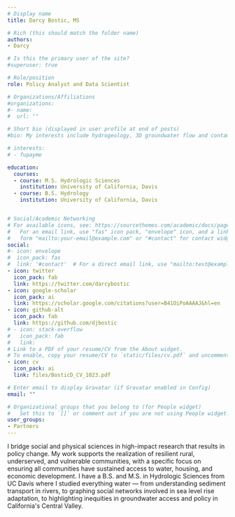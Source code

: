 ```yaml
---
# Display name
title: Darcy Bostic, MS

# Rich (this should match the folder name)
authors:
- Darcy

# Is this the primary user of the site?
#superuser: true

# Role/position
role: Policy Analyst and Data Scientist

# Organizations/Affiliations
#organizations:
#- name: 
#  url: ""

# Short bio (displayed in user profile at end of posts)
#bio: My interests include hydrogeology, 3D groundwater flow and contaminant transport simulation, data science and web technologies, and building simple solutions to complex problems.

# interests:
# - fupayme

education:
  courses:
  - course: M.S. Hydrologic Sciences
    institution: University of California, Davis
  - course: B.S. Hydrology
    institution: University of California, Davis


# Social/Academic Networking
# For available icons, see: https://sourcethemes.com/academic/docs/page-builder/#icons
#   For an email link, use "fas" icon pack, "envelope" icon, and a link in the
#   form "mailto:your-email@example.com" or "#contact" for contact widget.
social:
#- icon: envelope
#  icon_pack: fas
#  link: '#contact'  # For a direct email link, use "mailto:test@example.org".
- icon: twitter
  icon_pack: fab
  link: https://twitter.com/darcybostic
- icon: google-scholar
  icon_pack: ai
  link: https://scholar.google.com/citations?user=B41OiPoAAAAJ&hl=en
- icon: github-alt
  icon_pack: fab
  link: https://github.com/djbostic
# - icon: stack-overflow
#   icon_pack: fab
#   link: 
# Link to a PDF of your resume/CV from the About widget.
# To enable, copy your resume/CV to `static/files/cv.pdf` and uncomment the lines below.
- icon: cv
  icon_pack: ai
  link: files/BosticD_CV_1023.pdf

# Enter email to display Gravatar (if Gravatar enabled in Config)
email: ""

# Organizational groups that you belong to (for People widget)
#   Set this to `[]` or comment out if you are not using People widget.
user_groups:
- Partners
---
```


I bridge social and physical sciences in high-impact research that results in policy change. My work supports the realization of resilient rural, underserved, and vulnerable communities, with a specific focus on ensuring all communities have sustained access to water, housing, and economic development. I have a B.S. and M.S. in Hydrologic Sciences from UC Davis where I studied everything water — from understanding sediment transport in rivers, to graphing social networks involved in sea level rise adaptation, to highlighting inequities in groundwater access and policy in California's Central Valley.
